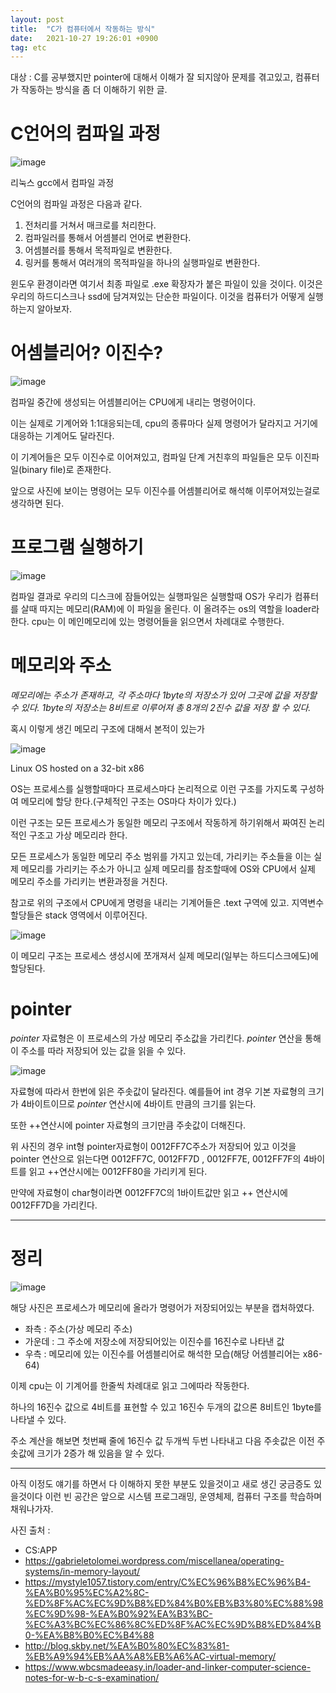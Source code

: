 ```yaml
---
layout: post
title:  "C가 컴퓨터에서 작동하는 방식"
date:   2021-10-27 19:26:01 +0900
tag: etc
---
```


대상 : C를 공부했지만 pointer에 대해서 이해가 잘 되지않아 문제를 겪고있고, 컴퓨터가 작동하는 방식을 좀 더 이해하기 위한 글.

# C언어의 컴파일 과정


![image](/images/understandingCpu/compile.png)

<!--    컴파일 사진                   -->

리눅스 gcc에서 컴파일 과정


C언어의 컴파일 과정은 다음과 같다.

1. 전처리를 거쳐서 매크로를 처리한다.
2. 컴파일러를 통해서 어셈블리 언어로 변환한다.
3. 어셈블러를 통해서 목적파일로 변환한다.
4. 링커를 통해서 여러개의 목적파일을 하나의 실행파일로 변환한다.

윈도우 환경이라면 여기서 최종 파일로 .exe 확장자가 붙은 파일이 있을 것이다.
이것은 우리의 하드디스크나 ssd에 담겨져있는 단순한 파일이다.
이것을 컴퓨터가 어떻게 실행하는지 알아보자.

# 어셈블리어? 이진수?

![image](/images/understandingCpu/asm.jpg)


컴파일 중간에 생성되는 어셈블리어는 CPU에게 내리는 명령어이다.

이는 실제로 기계어와 1:1대응되는데, cpu의 종류마다 실제 명령어가 달라지고 거기에 대응하는 기계어도 달라진다.

이 기계어들은 모두 이진수로 이어져있고, 컴파일 단계 거친후의 파일들은 모두 이진파일(binary file)로 존재한다. 


앞으로 사진에 보이는 명령어는 모두 이진수를 어셈블리어로 해석해 이루어져있는걸로 생각하면 된다.

# 프로그램 실행하기

![image](/images/understandingCpu/loader.jpg)

 
컴파일 결과로 우리의 디스크에 잠들어있는 실행파일은 실행할때 OS가 우리가 컴퓨터를 살때 따지는 메모리(RAM)에 이 파일을 올린다. 이 올려주는 os의 역할을 loader라 한다. cpu는 이 메인메모리에 있는 명령어들을 읽으면서 차례대로 수행한다.

# 메모리와 주소

*메모리에는 주소가 존재하고, 각 주소마다 1byte의 저장소가 있어 그곳에 값을 저장할 수 있다. 1byte의 저장소는 8비트로 이루어져 총 8개의 2진수 값을 저장 할 수 있다.*


혹시 이렇게 생긴 메모리 구조에 대해서 본적이 있는가


![image](/images/understandingCpu/virtual.png)
<!--    가상메모리 사진                   -->

Linux OS hosted on a 32-bit x86

OS는 프로세스를 실행할때마다 프로세스마다 논리적으로 이런 구조를 가지도록 구성하여 메모리에 할당 한다.(구체적인 구조는 OS마다 차이가 있다.)

이런 구조는 모든 프로세스가 동일한 메모리 구조에서 작동하게 하기위해서 짜여진 논리적인 구조고 가상 메모리라 한다.

모든 프로세스가 동일한 메모리 주소 범위를 가지고 있는데, 가리키는 주소들을 이는 실제 메모리를 가리키는 주소가 아니고  실제 메모리를 참조할때에 OS와 CPU에서 실제 메모리 주소를 가리키는 변환과정을 거친다.


참고로 위의 구조에서 CPU에게 명령을 내리는 기계어들은 .text 구역에 있고. 지역변수 할당들은 stack 영역에서 이루어진다.


![image](/images/understandingCpu/pysical.png)
<!--    물리메모리 사진                   -->

이 메모리 구조는 프로세스 생성시에 쪼개져서 실제 메모리(일부는 하드디스크에도)에 할당된다.




# pointer

*pointer* 자료형은 이 프로세스의 가상 메모리 주소값을 가리킨다. *pointer* 연산을 통해 이 주소를 따라 저장되어 있는 값을 읽을 수 있다. 


![image](/images/understandingCpu/pointer.png)

자료형에 따라서 한번에 읽은 주솟값이 달라진다. 예를들어 int 경우 기본 자료형의 크기가 4바이트이므로 *pointer* 연산시에 4바이트 만큼의 크기를 읽는다. 

또한 ++연산시에 pointer 자료형의 크기만큼 주솟값이 더해진다.

위 사진의 경우 int형 pointer자료형이 0012FF7C주소가 저장되어 있고 이것을 pointer 연산으로 읽는다면 0012FF7C, 0012FF7D , 0012FF7E, 0012FF7F의 4바이트를 읽고 ++연산시에는 0012FF80을 가리키게 된다.

만약에 자료형이 char형이라면 0012FF7C의 1바이트값만 읽고 ++ 연산시에 0012FF7D을 가리킨다.

--------------------------

# 정리

![image](/images/understandingCpu/reversing.png)


해당 사진은 프로세스가 메모리에 올라가 명령어가 저장되어있는 부분을 캡처하였다.

- 좌측 : 주소(가상 메모리 주소) 
- 가운데 : 그 주소에 저장소에 저장되어있는 이진수를 16진수로 나타낸 값 
- 우측 : 메모리에 있는 이진수를 어셈블리어로 해석한 모습(해당 어셈블리어는 x86-64)

이제 cpu는 이 기계어를 한줄씩 차례대로 읽고 그에따라 작동한다.

하나의 16진수 값으로 4비트를 표현할 수 있고 16진수 두개의 값으론 8비트인 1byte를 나타낼 수 있다. 

주소 계산을 해보면 첫번째 줄에 16진수 값 두개씩 두번 나타내고 다음 주솟값은 이전 주솟값에 크기가 2증가 해 있음을 알 수 있다.






----------------------------------------------


아직 이정도 얘기를 하면서 다 이해하지 못한 부분도 있을것이고 새로 생긴 궁금증도 있을것이다 이런 빈 공간은 앞으로 시스템 프로그래밍, 운영체제, 컴퓨터 구조를 학습하며 채워나가자.




사진 출처 : 
- CS:APP
- https://gabrieletolomei.wordpress.com/miscellanea/operating-systems/in-memory-layout/
- https://mystyle1057.tistory.com/entry/C%EC%96%B8%EC%96%B4-%EA%B0%95%EC%A2%8C-%ED%8F%AC%EC%9D%B8%ED%84%B0%EB%B3%80%EC%88%98%EC%9D%98-%EA%B0%92%EA%B3%BC-%EC%A3%BC%EC%86%8C%ED%8F%AC%EC%9D%B8%ED%84%B0-%EA%B8%B0%EC%B4%88
- http://blog.skby.net/%EA%B0%80%EC%83%81-%EB%A9%94%EB%AA%A8%EB%A6%AC-virtual-memory/
- https://www.wbcsmadeeasy.in/loader-and-linker-computer-science-notes-for-w-b-c-s-examination/


